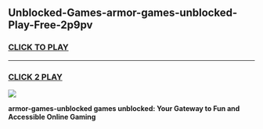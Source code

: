 
## Unblocked-Games-armor-games-unblocked-Play-Free-2p9pv
<h3>
<a href="https://premium76.site?title=armor-games-unblocked&ref=09A">CLICK TO PLAY</a></h3>
<hr>

<h3>
<a href="https://premium76.site?title=armor-games-unblocked&ref=09A">CLICK 2 PLAY</a>
  
</h3>

<a href="https://premium76.site?title=armor-games-unblocked&ref=09A"><img src="https://clearcache.store/games.png"></a>


**armor-games-unblocked games unblocked: Your Gateway to Fun and Accessible Online Gaming**
